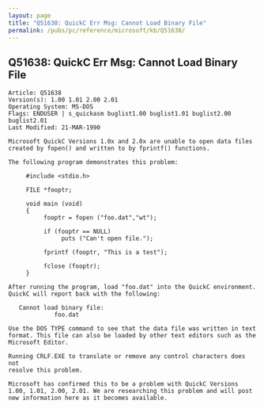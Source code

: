 ```yaml
---
layout: page
title: "Q51638: QuickC Err Msg: Cannot Load Binary File"
permalink: /pubs/pc/reference/microsoft/kb/Q51638/
---
```


## Q51638: QuickC Err Msg: Cannot Load Binary File

	Article: Q51638
	Version(s): 1.00 1.01 2.00 2.01
	Operating System: MS-DOS
	Flags: ENDUSER | s_quickasm buglist1.00 buglist1.01 buglist2.00 buglist2.01
	Last Modified: 21-MAR-1990
	
	Microsoft QuickC Versions 1.0x and 2.0x are unable to open data files
	created by fopen() and written to by fprintf() functions.
	
	The following program demonstrates this problem:
	
	     #include <stdio.h>
	
	     FILE *fooptr;
	
	     void main (void)
	     {
	          fooptr = fopen ("foo.dat","wt");
	
	          if (fooptr == NULL)
	               puts ("Can't open file.");
	
	          fprintf (fooptr, "This is a test");
	
	          fclose (fooptr);
	     }
	
	After running the program, load "foo.dat" into the QuickC environment.
	QuickC will report back with the following:
	
	   Cannot load binary file:
	             foo.dat
	
	Use the DOS TYPE command to see that the data file was written in text
	format. This file can also be loaded by other text editors such as the
	Microsoft Editor.
	
	Running CRLF.EXE to translate or remove any control characters does not
	resolve this problem.
	
	Microsoft has confirmed this to be a problem with QuickC Versions
	1.00, 1.01, 2.00, 2.01. We are researching this problem and will post
	new information here as it becomes available.
